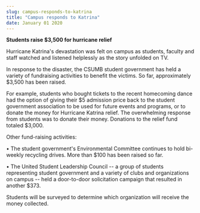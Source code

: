 ```yaml
---
slug: campus-responds-to-katrina
title: "Campus responds to Katrina"
date: January 01 2020
---
```


<p><strong>Students raise $3,500 for hurricane relief</strong>
</p><p>Hurricane Katrina's devastation was felt on campus as students, faculty and staff watched and listened helplessly as the story unfolded on TV.
</p><p>In response to the disaster, the CSUMB student government has held a variety of fundraising activities to benefit the victims. So far, approximately $3,500 has been raised.
</p><p>For example, students who bought tickets to the recent homecoming dance had the option of giving their $5 admission price back to the student government association to be used for future events and programs, or to donate the money for Hurricane Katrina relief. The overwhelming response from students was to donate their money. Donations to the relief fund totaled $3,000.
</p><p>Other fund-raising activities:
</p><p>• The student government's Environmental Committee continues to hold bi-weekly recycling drives. More than $100 has been raised so far.
</p><p>• The United Student Leadership Council -- a group of students representing student government and a variety of clubs and organizations on campus -- held a door-to-door solicitation campaign that resulted in another $373.
</p><p>Students will be surveyed to determine which organization will receive the money collected.
</p>
